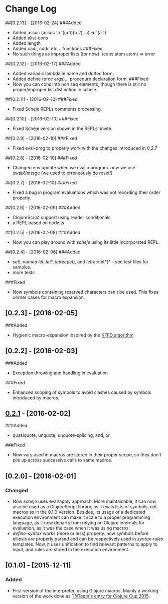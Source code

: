 # Change Log
##[0.2.13] - [2016-02-24]
###Added
- Added assoc (assoc 'a '((a 1)(b 2)...)) => '(a 1)
- Added alist-cons
- Added length
- Added cadr, cddr, etc... functions
###Fixed
- No such things as improper lists (for now). (cons atom atom) => error

##[0.2.12] - [2016-02-17]
###Added
- Added variadic lambda in name and dotted form.
- Added define (proc args)... procedure declaration form.
###Fixed
- Now you can cons into non seq elements, though there is still no
  proper/improper list distinction in scheje.

##[0.2.11] - [2016-02-10]
###Fixed
- Fixed Scheje REPLs comments processing.

##[0.2.10] - [2016-02-10]
###Fixed
- Fixed Scheje version shown in the REPLs' invite.

##[0.2.9] - [2016-02-10]
###Fixed
- Fixed eval-prog to properly work with the changes introduced in 0.2.7

##[0.2.8] - [2016-02-10]
###Fixed
- Changed env update when we eval a program. now we use swap!/merge (we used to erroneously do reset!)

##[0.2.7] - [2016-02-10]
###Fixed
- Fixed a bug in program evaluations which was not recording their
  order properly.

##[0.2.6] - [2016-02-09]
###Added
- ClojureScript support using reader conditionals
- a REPL based on node.js


##[0.2.5] - [2016-02-08]
###Added
- Now you can play around with *scheje* using its little incorporated REPL.

##[0.2.4] - [2016-02-06]
###Added
- *set!*, *named let*, *let**, *letrec(let)*, and *letrec*(let*)* -
  see test files for samples.
- more tests

###Fixed
- Now symbols containing reserved characters can't be used. This fixes
corner cases for macro expansion.

## [0.2.3] - [2016-02-05]
###Added
- Hygienic macro-expansion inspired by the [KFFD algorithm](http://web.cs.ucdavis.edu/~devanbu/teaching/260/kohlbecker.pdf)

## [0.2.2] - [2016-02-03]
###Added
- Exception throwing and handling in evaluation

###Fixed
- Enhanced scoping of symbols to avoid clashes caused by symbols
  introduced by macros.

## [0.2.1] - [2016-02-02]
###Added
- quasiquote, unquote, unquote-splicing, and, or 

###Fixed
- Now vars used in macros are stored in their proper scope, so they
  don't pile up across successive calls to same macros.

## [0.2.0] - [2016-02-01]
### Changed
- Now *scheje* uses eval/apply approach. More maintainable, it can now
  also be used as a ClojureScript library, as it evals lists of
  symbols, not macros as in the 0.1.0 Version. Besides, its usage of a
  dedicated execution environment can make it scale to a proper
  programming language, as it now departs from relying on Clojure
  internals for evaluation, as it was the case when it was using macros.
- *define-syntax* works (more or less) properly. now symbols before
  ellipsis are properly parsed and can be respectively used in
  *syntax-rules* templates. Now, it uses unification to find relevant
  patterns to apply to input, and rules are stored in the execution environment.

## [0.1.0] - [2015-12-11]	

### Added
- First version of the interpreter, using Clojure macros. Mainly a
  working version of the work done as [TNTeam's entry for Clojure Cup 2015](https://github.com/parenode/clojure-cup-2015).

[0.2.1]: https://github.com/turbopape/scheje/compare/master@%7B1day%7D...master
